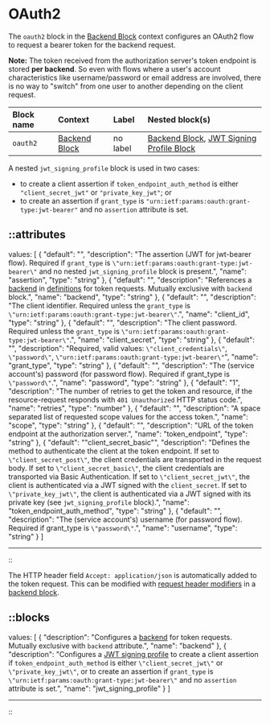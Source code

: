 # OAuth2

The `oauth2` block in the [Backend Block](/configuration/block/backend) context configures an OAuth2 flow to request a bearer token for the backend request.

**Note:** The token received from the authorization server's token endpoint is stored **per backend**. So even with flows where a user's account characteristics like username/password or email address are involved, there is no way to "switch" from one user to another depending on the client request.

| Block name | Context                  | Label    | Nested block(s)                                                            |
|:-----------|:-------------------------|:---------|:---------------------------------------------------------------------------|
| `oauth2`   | [Backend Block](/configuration/block/backend) | no label | [Backend Block](/configuration/block/backend), [JWT Signing Profile Block](jwt_signing_profile) |

A nested `jwt_signing_profile` block is used in two cases:
* to create a client assertion if `token_endpoint_auth_method` is either `"client_secret_jwt"` or `"private_key_jwt"`; or
* to create an assertion if `grant_type` is `"urn:ietf:params:oauth:grant-type:jwt-bearer"` and no `assertion` attribute is set.

::attributes
---
values: [
  {
    "default": "",
    "description": "The assertion (JWT for jwt-bearer flow). Required if `grant_type` is `\"urn:ietf:params:oauth:grant-type:jwt-bearer\"` and no nested `jwt_signing_profile` block is present.",
    "name": "assertion",
    "type": "string"
  },
  {
    "default": "",
    "description": "References a [backend](/configuration/block/backend) in [definitions](/configuration/block/definitions) for token requests. Mutually exclusive with `backend` block.",
    "name": "backend",
    "type": "string"
  },
  {
    "default": "",
    "description": "The client identifier. Required unless the `grant_type` is `\"urn:ietf:params:oauth:grant-type:jwt-bearer\"`.",
    "name": "client_id",
    "type": "string"
  },
  {
    "default": "",
    "description": "The client password. Required unless the `grant_type` is `\"urn:ietf:params:oauth:grant-type:jwt-bearer\"`.",
    "name": "client_secret",
    "type": "string"
  },
  {
    "default": "",
    "description": "Required, valid values: `\"client_credentials\"`, `\"password\"`, `\"urn:ietf:params:oauth:grant-type:jwt-bearer\"`",
    "name": "grant_type",
    "type": "string"
  },
  {
    "default": "",
    "description": "The (service account's) password (for password flow). Required if grant_type is `\"password\"`.",
    "name": "password",
    "type": "string"
  },
  {
    "default": "1",
    "description": "The number of retries to get the token and resource, if the resource-request responds with `401 Unauthorized` HTTP status code.",
    "name": "retries",
    "type": "number"
  },
  {
    "default": "",
    "description": "A space separated list of requested scope values for the access token.",
    "name": "scope",
    "type": "string"
  },
  {
    "default": "",
    "description": "URL of the token endpoint at the authorization server.",
    "name": "token_endpoint",
    "type": "string"
  },
  {
    "default": "\"client_secret_basic\"",
    "description": "Defines the method to authenticate the client at the token endpoint. If set to `\"client_secret_post\"`, the client credentials are transported in the request body. If set to `\"client_secret_basic\"`, the client credentials are transported via Basic Authentication. If set to `\"client_secret_jwt\"`, the client is authenticated via a JWT signed with the `client_secret`. If set to `\"private_key_jwt\"`, the client is authenticated via a JWT signed with its private key (see `jwt_signing_profile` block).",
    "name": "token_endpoint_auth_method",
    "type": "string"
  },
  {
    "default": "",
    "description": "The (service account's) username (for password flow). Required if grant_type is `\"password\"`.",
    "name": "username",
    "type": "string"
  }
]

---
::

The HTTP header field `Accept: application/json` is automatically added to the token request. This can be modified with [request header modifiers](/configuration/modifiers#request-header) in a [backend block](/configuration/block/backend).

::blocks
---
values: [
  {
    "description": "Configures a [backend](/configuration/block/backend) for token requests. Mutually exclusive with `backend` attribute.",
    "name": "backend"
  },
  {
    "description": "Configures a [JWT signing profile](/configuration/block/jwt_signing_profile) to create a client assertion if `token_endpoint_auth_method` is either `\"client_secret_jwt\"` or `\"private_key_jwt\"`, or to create an assertion if `grant_type` is `\"urn:ietf:params:oauth:grant-type:jwt-bearer\"` and no `assertion` attribute is set.",
    "name": "jwt_signing_profile"
  }
]

---
::
